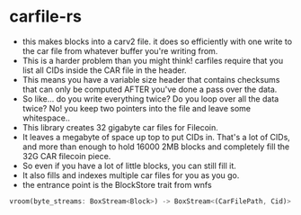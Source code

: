 # carfile-rs

- this makes blocks into a carv2 file. it does so efficiently with one write to the car file from whatever buffer you're writing from.
- This is a harder problem than you might think! carfiles require that you list all CIDs inside the CAR file in the header.
- This means you have a variable size header that contains checksums that can only be computed AFTER you've done a pass over the data.
- So like... do you write everything twice? Do you loop over all the data twice? No! you keep two pointers into the file and leave some whitespace..
- This library creates 32 gigabyte car files for Filecoin.
- It leaves a megabyte of space up top to put CIDs in. That's a lot of CIDs, and more than enough to hold 16000 2MB blocks and completely fill the 32G CAR filecoin piece.
- So even if you have a lot of little blocks, you can still fill it.
- It also fills and indexes multiple car files for you as you go.
- the entrance point is the BlockStore trait from wnfs
```rust
vroom(byte_streams: BoxStream<Block>) -> BoxStream<(CarFilePath, Cid)>
```
